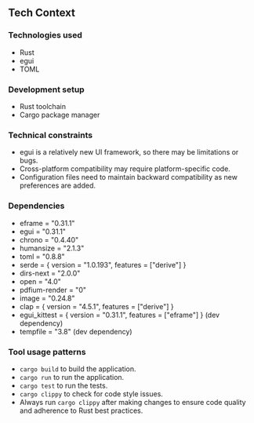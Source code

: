 ## Tech Context

### Technologies used
*   Rust
*   egui
*   TOML

### Development setup
*   Rust toolchain
*   Cargo package manager

### Technical constraints
*   egui is a relatively new UI framework, so there may be limitations or bugs.
*   Cross-platform compatibility may require platform-specific code.
*   Configuration files need to maintain backward compatibility as new preferences are added.

### Dependencies
*   eframe = "0.31.1"
*   egui = "0.31.1"
*   chrono = "0.4.40"
*   humansize = "2.1.3"
*   toml = "0.8.8"
*   serde = { version = "1.0.193", features = ["derive"] }
*   dirs-next = "2.0.0"
*   open = "4.0"
*   pdfium-render = "0"
*   image = "0.24.8"
*   clap = { version = "4.5.1", features = ["derive"] }
*   egui_kittest = { version = "0.31.1", features = ["eframe"] } (dev dependency)
*   tempfile = "3.8" (dev dependency)

### Tool usage patterns
*   `cargo build` to build the application.
*   `cargo run` to run the application.
*   `cargo test` to run the tests.
*   `cargo clippy` to check for code style issues.
*   Always run `cargo clippy` after making changes to ensure code quality and adherence to Rust best practices.
